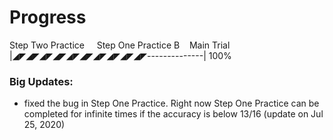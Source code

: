 # Progress
Step Two Practice &nbsp; &nbsp; Step One Practice B&nbsp; &nbsp; Main Trial\
|◢◤◢◤◢◤◢◤◢◤◢◤◢◤◢◤◢◤◢◤--------------| 100%

### Big Updates:
* fixed the bug in Step One Practice. Right now Step One Practice can be completed for infinite times if the accuracy is below 13/16 (update on Jul 25, 2020)
